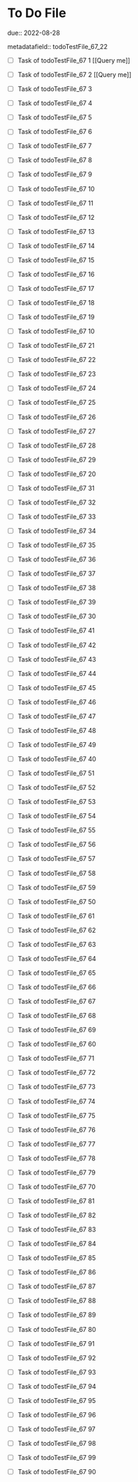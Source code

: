# To Do File

due:: 2022-08-28

metadatafield:: todoTestFile_67_22

- [ ] Task of todoTestFile_67 1 [[Query me]]
- [ ] Task of todoTestFile_67 2 [[Query me]]
- [ ] Task of todoTestFile_67 3
- [ ] Task of todoTestFile_67 4
- [ ] Task of todoTestFile_67 5
- [ ] Task of todoTestFile_67 6
- [ ] Task of todoTestFile_67 7
- [ ] Task of todoTestFile_67 8
- [ ] Task of todoTestFile_67 9
- [ ] Task of todoTestFile_67 10

- [ ] Task of todoTestFile_67 11 
- [ ] Task of todoTestFile_67 12 
- [ ] Task of todoTestFile_67 13
- [ ] Task of todoTestFile_67 14
- [ ] Task of todoTestFile_67 15
- [ ] Task of todoTestFile_67 16
- [ ] Task of todoTestFile_67 17
- [ ] Task of todoTestFile_67 18
- [ ] Task of todoTestFile_67 19
- [ ] Task of todoTestFile_67 10

- [ ] Task of todoTestFile_67 21 
- [ ] Task of todoTestFile_67 22 
- [ ] Task of todoTestFile_67 23
- [ ] Task of todoTestFile_67 24
- [ ] Task of todoTestFile_67 25
- [ ] Task of todoTestFile_67 26
- [ ] Task of todoTestFile_67 27
- [ ] Task of todoTestFile_67 28
- [ ] Task of todoTestFile_67 29
- [ ] Task of todoTestFile_67 20

- [ ] Task of todoTestFile_67 31 
- [ ] Task of todoTestFile_67 32 
- [ ] Task of todoTestFile_67 33
- [ ] Task of todoTestFile_67 34
- [ ] Task of todoTestFile_67 35
- [ ] Task of todoTestFile_67 36
- [ ] Task of todoTestFile_67 37
- [ ] Task of todoTestFile_67 38
- [ ] Task of todoTestFile_67 39
- [ ] Task of todoTestFile_67 30

- [ ] Task of todoTestFile_67 41 
- [ ] Task of todoTestFile_67 42 
- [ ] Task of todoTestFile_67 43
- [ ] Task of todoTestFile_67 44
- [ ] Task of todoTestFile_67 45
- [ ] Task of todoTestFile_67 46
- [ ] Task of todoTestFile_67 47
- [ ] Task of todoTestFile_67 48
- [ ] Task of todoTestFile_67 49
- [ ] Task of todoTestFile_67 40

- [ ] Task of todoTestFile_67 51 
- [ ] Task of todoTestFile_67 52 
- [ ] Task of todoTestFile_67 53
- [ ] Task of todoTestFile_67 54
- [ ] Task of todoTestFile_67 55
- [ ] Task of todoTestFile_67 56
- [ ] Task of todoTestFile_67 57
- [ ] Task of todoTestFile_67 58
- [ ] Task of todoTestFile_67 59
- [ ] Task of todoTestFile_67 50

- [ ] Task of todoTestFile_67 61 
- [ ] Task of todoTestFile_67 62 
- [ ] Task of todoTestFile_67 63
- [ ] Task of todoTestFile_67 64
- [ ] Task of todoTestFile_67 65
- [ ] Task of todoTestFile_67 66
- [ ] Task of todoTestFile_67 67
- [ ] Task of todoTestFile_67 68
- [ ] Task of todoTestFile_67 69
- [ ] Task of todoTestFile_67 60

- [ ] Task of todoTestFile_67 71 
- [ ] Task of todoTestFile_67 72 
- [ ] Task of todoTestFile_67 73
- [ ] Task of todoTestFile_67 74
- [ ] Task of todoTestFile_67 75
- [ ] Task of todoTestFile_67 76
- [ ] Task of todoTestFile_67 77
- [ ] Task of todoTestFile_67 78
- [ ] Task of todoTestFile_67 79
- [ ] Task of todoTestFile_67 70


- [ ] Task of todoTestFile_67 81 
- [ ] Task of todoTestFile_67 82 
- [ ] Task of todoTestFile_67 83
- [ ] Task of todoTestFile_67 84
- [ ] Task of todoTestFile_67 85
- [ ] Task of todoTestFile_67 86
- [ ] Task of todoTestFile_67 87
- [ ] Task of todoTestFile_67 88
- [ ] Task of todoTestFile_67 89
- [ ] Task of todoTestFile_67 80


- [ ] Task of todoTestFile_67 91 
- [ ] Task of todoTestFile_67 92 
- [ ] Task of todoTestFile_67 93
- [ ] Task of todoTestFile_67 94
- [ ] Task of todoTestFile_67 95
- [ ] Task of todoTestFile_67 96
- [ ] Task of todoTestFile_67 97
- [ ] Task of todoTestFile_67 98
- [ ] Task of todoTestFile_67 99
- [ ] Task of todoTestFile_67 90
